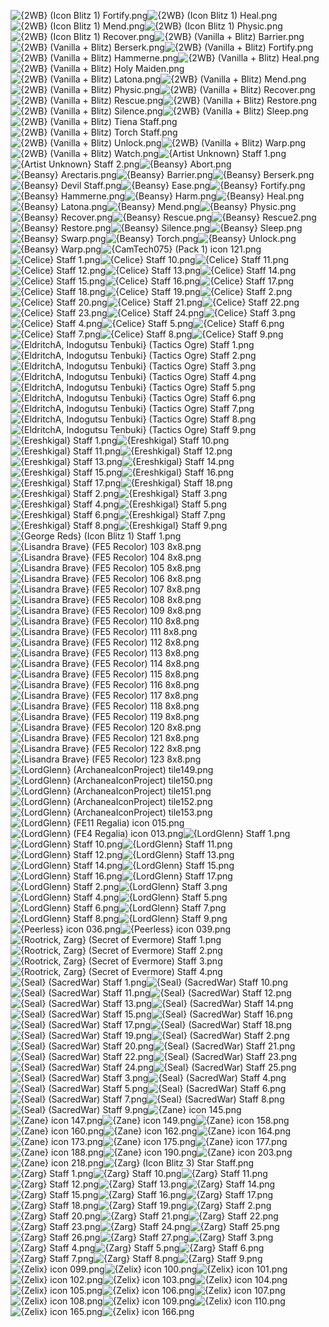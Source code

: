 ![{2WB} (Icon Blitz 1) Fortify.png](https://raw.githubusercontent.com/Klokinator/FE-Repo/main/Item%20Icons/Magic%20-%20Staves/%7B2WB%7D%20(Icon%20Blitz%201)%20Fortify.png "{2WB} (Icon Blitz 1) Fortify.png")![{2WB} (Icon Blitz 1) Heal.png](https://raw.githubusercontent.com/Klokinator/FE-Repo/main/Item%20Icons/Magic%20-%20Staves/%7B2WB%7D%20(Icon%20Blitz%201)%20Heal.png "{2WB} (Icon Blitz 1) Heal.png")![{2WB} (Icon Blitz 1) Mend.png](https://raw.githubusercontent.com/Klokinator/FE-Repo/main/Item%20Icons/Magic%20-%20Staves/%7B2WB%7D%20(Icon%20Blitz%201)%20Mend.png "{2WB} (Icon Blitz 1) Mend.png")![{2WB} (Icon Blitz 1) Physic.png](https://raw.githubusercontent.com/Klokinator/FE-Repo/main/Item%20Icons/Magic%20-%20Staves/%7B2WB%7D%20(Icon%20Blitz%201)%20Physic.png "{2WB} (Icon Blitz 1) Physic.png")![{2WB} (Icon Blitz 1) Recover.png](https://raw.githubusercontent.com/Klokinator/FE-Repo/main/Item%20Icons/Magic%20-%20Staves/%7B2WB%7D%20(Icon%20Blitz%201)%20Recover.png "{2WB} (Icon Blitz 1) Recover.png")![{2WB} (Vanilla + Blitz) Barrier.png](https://raw.githubusercontent.com/Klokinator/FE-Repo/main/Item%20Icons/Magic%20-%20Staves/%7B2WB%7D%20(Vanilla%20%2B%20Blitz)%20Barrier.png "{2WB} (Vanilla + Blitz) Barrier.png")![{2WB} (Vanilla + Blitz) Berserk.png](https://raw.githubusercontent.com/Klokinator/FE-Repo/main/Item%20Icons/Magic%20-%20Staves/%7B2WB%7D%20(Vanilla%20%2B%20Blitz)%20Berserk.png "{2WB} (Vanilla + Blitz) Berserk.png")![{2WB} (Vanilla + Blitz) Fortify.png](https://raw.githubusercontent.com/Klokinator/FE-Repo/main/Item%20Icons/Magic%20-%20Staves/%7B2WB%7D%20(Vanilla%20%2B%20Blitz)%20Fortify.png "{2WB} (Vanilla + Blitz) Fortify.png")![{2WB} (Vanilla + Blitz) Hammerne.png](https://raw.githubusercontent.com/Klokinator/FE-Repo/main/Item%20Icons/Magic%20-%20Staves/%7B2WB%7D%20(Vanilla%20%2B%20Blitz)%20Hammerne.png "{2WB} (Vanilla + Blitz) Hammerne.png")![{2WB} (Vanilla + Blitz) Heal.png](https://raw.githubusercontent.com/Klokinator/FE-Repo/main/Item%20Icons/Magic%20-%20Staves/%7B2WB%7D%20(Vanilla%20%2B%20Blitz)%20Heal.png "{2WB} (Vanilla + Blitz) Heal.png")![{2WB} (Vanilla + Blitz) Holy Maiden.png](https://raw.githubusercontent.com/Klokinator/FE-Repo/main/Item%20Icons/Magic%20-%20Staves/%7B2WB%7D%20(Vanilla%20%2B%20Blitz)%20Holy%20Maiden.png "{2WB} (Vanilla + Blitz) Holy Maiden.png")![{2WB} (Vanilla + Blitz) Latona.png](https://raw.githubusercontent.com/Klokinator/FE-Repo/main/Item%20Icons/Magic%20-%20Staves/%7B2WB%7D%20(Vanilla%20%2B%20Blitz)%20Latona.png "{2WB} (Vanilla + Blitz) Latona.png")![{2WB} (Vanilla + Blitz) Mend.png](https://raw.githubusercontent.com/Klokinator/FE-Repo/main/Item%20Icons/Magic%20-%20Staves/%7B2WB%7D%20(Vanilla%20%2B%20Blitz)%20Mend.png "{2WB} (Vanilla + Blitz) Mend.png")![{2WB} (Vanilla + Blitz) Physic.png](https://raw.githubusercontent.com/Klokinator/FE-Repo/main/Item%20Icons/Magic%20-%20Staves/%7B2WB%7D%20(Vanilla%20%2B%20Blitz)%20Physic.png "{2WB} (Vanilla + Blitz) Physic.png")![{2WB} (Vanilla + Blitz) Recover.png](https://raw.githubusercontent.com/Klokinator/FE-Repo/main/Item%20Icons/Magic%20-%20Staves/%7B2WB%7D%20(Vanilla%20%2B%20Blitz)%20Recover.png "{2WB} (Vanilla + Blitz) Recover.png")![{2WB} (Vanilla + Blitz) Rescue.png](https://raw.githubusercontent.com/Klokinator/FE-Repo/main/Item%20Icons/Magic%20-%20Staves/%7B2WB%7D%20(Vanilla%20%2B%20Blitz)%20Rescue.png "{2WB} (Vanilla + Blitz) Rescue.png")![{2WB} (Vanilla + Blitz) Restore.png](https://raw.githubusercontent.com/Klokinator/FE-Repo/main/Item%20Icons/Magic%20-%20Staves/%7B2WB%7D%20(Vanilla%20%2B%20Blitz)%20Restore.png "{2WB} (Vanilla + Blitz) Restore.png")![{2WB} (Vanilla + Blitz) Silence.png](https://raw.githubusercontent.com/Klokinator/FE-Repo/main/Item%20Icons/Magic%20-%20Staves/%7B2WB%7D%20(Vanilla%20%2B%20Blitz)%20Silence.png "{2WB} (Vanilla + Blitz) Silence.png")![{2WB} (Vanilla + Blitz) Sleep.png](https://raw.githubusercontent.com/Klokinator/FE-Repo/main/Item%20Icons/Magic%20-%20Staves/%7B2WB%7D%20(Vanilla%20%2B%20Blitz)%20Sleep.png "{2WB} (Vanilla + Blitz) Sleep.png")![{2WB} (Vanilla + Blitz) Tiena Staff.png](https://raw.githubusercontent.com/Klokinator/FE-Repo/main/Item%20Icons/Magic%20-%20Staves/%7B2WB%7D%20(Vanilla%20%2B%20Blitz)%20Tiena%20Staff.png "{2WB} (Vanilla + Blitz) Tiena Staff.png")![{2WB} (Vanilla + Blitz) Torch Staff.png](https://raw.githubusercontent.com/Klokinator/FE-Repo/main/Item%20Icons/Magic%20-%20Staves/%7B2WB%7D%20(Vanilla%20%2B%20Blitz)%20Torch%20Staff.png "{2WB} (Vanilla + Blitz) Torch Staff.png")![{2WB} (Vanilla + Blitz) Unlock.png](https://raw.githubusercontent.com/Klokinator/FE-Repo/main/Item%20Icons/Magic%20-%20Staves/%7B2WB%7D%20(Vanilla%20%2B%20Blitz)%20Unlock.png "{2WB} (Vanilla + Blitz) Unlock.png")![{2WB} (Vanilla + Blitz) Warp.png](https://raw.githubusercontent.com/Klokinator/FE-Repo/main/Item%20Icons/Magic%20-%20Staves/%7B2WB%7D%20(Vanilla%20%2B%20Blitz)%20Warp.png "{2WB} (Vanilla + Blitz) Warp.png")![{2WB} (Vanilla + Blitz) Watch.png](https://raw.githubusercontent.com/Klokinator/FE-Repo/main/Item%20Icons/Magic%20-%20Staves/%7B2WB%7D%20(Vanilla%20%2B%20Blitz)%20Watch.png "{2WB} (Vanilla + Blitz) Watch.png")![{Artist Unknown} Staff 1.png](https://raw.githubusercontent.com/Klokinator/FE-Repo/main/Item%20Icons/Magic%20-%20Staves/%7BArtist%20Unknown%7D%20Staff%201.png "{Artist Unknown} Staff 1.png")![{Artist Unknown} Staff 2.png](https://raw.githubusercontent.com/Klokinator/FE-Repo/main/Item%20Icons/Magic%20-%20Staves/%7BArtist%20Unknown%7D%20Staff%202.png "{Artist Unknown} Staff 2.png")![{Beansy} Abort.png](https://raw.githubusercontent.com/Klokinator/FE-Repo/main/Item%20Icons/Magic%20-%20Staves/%7BBeansy%7D%20Abort.png "{Beansy} Abort.png")![{Beansy} Arectaris.png](https://raw.githubusercontent.com/Klokinator/FE-Repo/main/Item%20Icons/Magic%20-%20Staves/%7BBeansy%7D%20Arectaris.png "{Beansy} Arectaris.png")![{Beansy} Barrier.png](https://raw.githubusercontent.com/Klokinator/FE-Repo/main/Item%20Icons/Magic%20-%20Staves/%7BBeansy%7D%20Barrier.png "{Beansy} Barrier.png")![{Beansy} Berserk.png](https://raw.githubusercontent.com/Klokinator/FE-Repo/main/Item%20Icons/Magic%20-%20Staves/%7BBeansy%7D%20Berserk.png "{Beansy} Berserk.png")![{Beansy} Devil Staff.png](https://raw.githubusercontent.com/Klokinator/FE-Repo/main/Item%20Icons/Magic%20-%20Staves/%7BBeansy%7D%20Devil%20Staff.png "{Beansy} Devil Staff.png")![{Beansy} Ease.png](https://raw.githubusercontent.com/Klokinator/FE-Repo/main/Item%20Icons/Magic%20-%20Staves/%7BBeansy%7D%20Ease.png "{Beansy} Ease.png")![{Beansy} Fortify.png](https://raw.githubusercontent.com/Klokinator/FE-Repo/main/Item%20Icons/Magic%20-%20Staves/%7BBeansy%7D%20Fortify.png "{Beansy} Fortify.png")![{Beansy} Hammerne.png](https://raw.githubusercontent.com/Klokinator/FE-Repo/main/Item%20Icons/Magic%20-%20Staves/%7BBeansy%7D%20Hammerne.png "{Beansy} Hammerne.png")![{Beansy} Harm.png](https://raw.githubusercontent.com/Klokinator/FE-Repo/main/Item%20Icons/Magic%20-%20Staves/%7BBeansy%7D%20Harm.png "{Beansy} Harm.png")![{Beansy} Heal.png](https://raw.githubusercontent.com/Klokinator/FE-Repo/main/Item%20Icons/Magic%20-%20Staves/%7BBeansy%7D%20Heal.png "{Beansy} Heal.png")![{Beansy} Latona.png](https://raw.githubusercontent.com/Klokinator/FE-Repo/main/Item%20Icons/Magic%20-%20Staves/%7BBeansy%7D%20Latona.png "{Beansy} Latona.png")![{Beansy} Mend.png](https://raw.githubusercontent.com/Klokinator/FE-Repo/main/Item%20Icons/Magic%20-%20Staves/%7BBeansy%7D%20Mend.png "{Beansy} Mend.png")![{Beansy} Physic.png](https://raw.githubusercontent.com/Klokinator/FE-Repo/main/Item%20Icons/Magic%20-%20Staves/%7BBeansy%7D%20Physic.png "{Beansy} Physic.png")![{Beansy} Recover.png](https://raw.githubusercontent.com/Klokinator/FE-Repo/main/Item%20Icons/Magic%20-%20Staves/%7BBeansy%7D%20Recover.png "{Beansy} Recover.png")![{Beansy} Rescue.png](https://raw.githubusercontent.com/Klokinator/FE-Repo/main/Item%20Icons/Magic%20-%20Staves/%7BBeansy%7D%20Rescue.png "{Beansy} Rescue.png")![{Beansy} Rescue2.png](https://raw.githubusercontent.com/Klokinator/FE-Repo/main/Item%20Icons/Magic%20-%20Staves/%7BBeansy%7D%20Rescue2.png "{Beansy} Rescue2.png")![{Beansy} Restore.png](https://raw.githubusercontent.com/Klokinator/FE-Repo/main/Item%20Icons/Magic%20-%20Staves/%7BBeansy%7D%20Restore.png "{Beansy} Restore.png")![{Beansy} Silence.png](https://raw.githubusercontent.com/Klokinator/FE-Repo/main/Item%20Icons/Magic%20-%20Staves/%7BBeansy%7D%20Silence.png "{Beansy} Silence.png")![{Beansy} Sleep.png](https://raw.githubusercontent.com/Klokinator/FE-Repo/main/Item%20Icons/Magic%20-%20Staves/%7BBeansy%7D%20Sleep.png "{Beansy} Sleep.png")![{Beansy} Swarp.png](https://raw.githubusercontent.com/Klokinator/FE-Repo/main/Item%20Icons/Magic%20-%20Staves/%7BBeansy%7D%20Swarp.png "{Beansy} Swarp.png")![{Beansy} Torch.png](https://raw.githubusercontent.com/Klokinator/FE-Repo/main/Item%20Icons/Magic%20-%20Staves/%7BBeansy%7D%20Torch.png "{Beansy} Torch.png")![{Beansy} Unlock.png](https://raw.githubusercontent.com/Klokinator/FE-Repo/main/Item%20Icons/Magic%20-%20Staves/%7BBeansy%7D%20Unlock.png "{Beansy} Unlock.png")![{Beansy} Warp.png](https://raw.githubusercontent.com/Klokinator/FE-Repo/main/Item%20Icons/Magic%20-%20Staves/%7BBeansy%7D%20Warp.png "{Beansy} Warp.png")![{CamTech075} (Pack 1) icon 121.png](https://raw.githubusercontent.com/Klokinator/FE-Repo/main/Item%20Icons/Magic%20-%20Staves/%7BCamTech075%7D%20(Pack%201)%20icon%20121.png "{CamTech075} (Pack 1) icon 121.png")![{Celice} Staff 1.png](https://raw.githubusercontent.com/Klokinator/FE-Repo/main/Item%20Icons/Magic%20-%20Staves/%7BCelice%7D%20Staff%201.png "{Celice} Staff 1.png")![{Celice} Staff 10.png](https://raw.githubusercontent.com/Klokinator/FE-Repo/main/Item%20Icons/Magic%20-%20Staves/%7BCelice%7D%20Staff%2010.png "{Celice} Staff 10.png")![{Celice} Staff 11.png](https://raw.githubusercontent.com/Klokinator/FE-Repo/main/Item%20Icons/Magic%20-%20Staves/%7BCelice%7D%20Staff%2011.png "{Celice} Staff 11.png")![{Celice} Staff 12.png](https://raw.githubusercontent.com/Klokinator/FE-Repo/main/Item%20Icons/Magic%20-%20Staves/%7BCelice%7D%20Staff%2012.png "{Celice} Staff 12.png")![{Celice} Staff 13.png](https://raw.githubusercontent.com/Klokinator/FE-Repo/main/Item%20Icons/Magic%20-%20Staves/%7BCelice%7D%20Staff%2013.png "{Celice} Staff 13.png")![{Celice} Staff 14.png](https://raw.githubusercontent.com/Klokinator/FE-Repo/main/Item%20Icons/Magic%20-%20Staves/%7BCelice%7D%20Staff%2014.png "{Celice} Staff 14.png")![{Celice} Staff 15.png](https://raw.githubusercontent.com/Klokinator/FE-Repo/main/Item%20Icons/Magic%20-%20Staves/%7BCelice%7D%20Staff%2015.png "{Celice} Staff 15.png")![{Celice} Staff 16.png](https://raw.githubusercontent.com/Klokinator/FE-Repo/main/Item%20Icons/Magic%20-%20Staves/%7BCelice%7D%20Staff%2016.png "{Celice} Staff 16.png")![{Celice} Staff 17.png](https://raw.githubusercontent.com/Klokinator/FE-Repo/main/Item%20Icons/Magic%20-%20Staves/%7BCelice%7D%20Staff%2017.png "{Celice} Staff 17.png")![{Celice} Staff 18.png](https://raw.githubusercontent.com/Klokinator/FE-Repo/main/Item%20Icons/Magic%20-%20Staves/%7BCelice%7D%20Staff%2018.png "{Celice} Staff 18.png")![{Celice} Staff 19.png](https://raw.githubusercontent.com/Klokinator/FE-Repo/main/Item%20Icons/Magic%20-%20Staves/%7BCelice%7D%20Staff%2019.png "{Celice} Staff 19.png")![{Celice} Staff 2.png](https://raw.githubusercontent.com/Klokinator/FE-Repo/main/Item%20Icons/Magic%20-%20Staves/%7BCelice%7D%20Staff%202.png "{Celice} Staff 2.png")![{Celice} Staff 20.png](https://raw.githubusercontent.com/Klokinator/FE-Repo/main/Item%20Icons/Magic%20-%20Staves/%7BCelice%7D%20Staff%2020.png "{Celice} Staff 20.png")![{Celice} Staff 21.png](https://raw.githubusercontent.com/Klokinator/FE-Repo/main/Item%20Icons/Magic%20-%20Staves/%7BCelice%7D%20Staff%2021.png "{Celice} Staff 21.png")![{Celice} Staff 22.png](https://raw.githubusercontent.com/Klokinator/FE-Repo/main/Item%20Icons/Magic%20-%20Staves/%7BCelice%7D%20Staff%2022.png "{Celice} Staff 22.png")![{Celice} Staff 23.png](https://raw.githubusercontent.com/Klokinator/FE-Repo/main/Item%20Icons/Magic%20-%20Staves/%7BCelice%7D%20Staff%2023.png "{Celice} Staff 23.png")![{Celice} Staff 24.png](https://raw.githubusercontent.com/Klokinator/FE-Repo/main/Item%20Icons/Magic%20-%20Staves/%7BCelice%7D%20Staff%2024.png "{Celice} Staff 24.png")![{Celice} Staff 3.png](https://raw.githubusercontent.com/Klokinator/FE-Repo/main/Item%20Icons/Magic%20-%20Staves/%7BCelice%7D%20Staff%203.png "{Celice} Staff 3.png")![{Celice} Staff 4.png](https://raw.githubusercontent.com/Klokinator/FE-Repo/main/Item%20Icons/Magic%20-%20Staves/%7BCelice%7D%20Staff%204.png "{Celice} Staff 4.png")![{Celice} Staff 5.png](https://raw.githubusercontent.com/Klokinator/FE-Repo/main/Item%20Icons/Magic%20-%20Staves/%7BCelice%7D%20Staff%205.png "{Celice} Staff 5.png")![{Celice} Staff 6.png](https://raw.githubusercontent.com/Klokinator/FE-Repo/main/Item%20Icons/Magic%20-%20Staves/%7BCelice%7D%20Staff%206.png "{Celice} Staff 6.png")![{Celice} Staff 7.png](https://raw.githubusercontent.com/Klokinator/FE-Repo/main/Item%20Icons/Magic%20-%20Staves/%7BCelice%7D%20Staff%207.png "{Celice} Staff 7.png")![{Celice} Staff 8.png](https://raw.githubusercontent.com/Klokinator/FE-Repo/main/Item%20Icons/Magic%20-%20Staves/%7BCelice%7D%20Staff%208.png "{Celice} Staff 8.png")![{Celice} Staff 9.png](https://raw.githubusercontent.com/Klokinator/FE-Repo/main/Item%20Icons/Magic%20-%20Staves/%7BCelice%7D%20Staff%209.png "{Celice} Staff 9.png")![{EldritchA, Indogutsu Tenbuki} (Tactics Ogre) Staff 1.png](https://raw.githubusercontent.com/Klokinator/FE-Repo/main/Item%20Icons/Magic%20-%20Staves/%7BEldritchA,%20Indogutsu%20Tenbuki%7D%20(Tactics%20Ogre)%20Staff%201.png "{EldritchA, Indogutsu Tenbuki} (Tactics Ogre) Staff 1.png")![{EldritchA, Indogutsu Tenbuki} (Tactics Ogre) Staff 2.png](https://raw.githubusercontent.com/Klokinator/FE-Repo/main/Item%20Icons/Magic%20-%20Staves/%7BEldritchA,%20Indogutsu%20Tenbuki%7D%20(Tactics%20Ogre)%20Staff%202.png "{EldritchA, Indogutsu Tenbuki} (Tactics Ogre) Staff 2.png")![{EldritchA, Indogutsu Tenbuki} (Tactics Ogre) Staff 3.png](https://raw.githubusercontent.com/Klokinator/FE-Repo/main/Item%20Icons/Magic%20-%20Staves/%7BEldritchA,%20Indogutsu%20Tenbuki%7D%20(Tactics%20Ogre)%20Staff%203.png "{EldritchA, Indogutsu Tenbuki} (Tactics Ogre) Staff 3.png")![{EldritchA, Indogutsu Tenbuki} (Tactics Ogre) Staff 4.png](https://raw.githubusercontent.com/Klokinator/FE-Repo/main/Item%20Icons/Magic%20-%20Staves/%7BEldritchA,%20Indogutsu%20Tenbuki%7D%20(Tactics%20Ogre)%20Staff%204.png "{EldritchA, Indogutsu Tenbuki} (Tactics Ogre) Staff 4.png")![{EldritchA, Indogutsu Tenbuki} (Tactics Ogre) Staff 5.png](https://raw.githubusercontent.com/Klokinator/FE-Repo/main/Item%20Icons/Magic%20-%20Staves/%7BEldritchA,%20Indogutsu%20Tenbuki%7D%20(Tactics%20Ogre)%20Staff%205.png "{EldritchA, Indogutsu Tenbuki} (Tactics Ogre) Staff 5.png")![{EldritchA, Indogutsu Tenbuki} (Tactics Ogre) Staff 6.png](https://raw.githubusercontent.com/Klokinator/FE-Repo/main/Item%20Icons/Magic%20-%20Staves/%7BEldritchA,%20Indogutsu%20Tenbuki%7D%20(Tactics%20Ogre)%20Staff%206.png "{EldritchA, Indogutsu Tenbuki} (Tactics Ogre) Staff 6.png")![{EldritchA, Indogutsu Tenbuki} (Tactics Ogre) Staff 7.png](https://raw.githubusercontent.com/Klokinator/FE-Repo/main/Item%20Icons/Magic%20-%20Staves/%7BEldritchA,%20Indogutsu%20Tenbuki%7D%20(Tactics%20Ogre)%20Staff%207.png "{EldritchA, Indogutsu Tenbuki} (Tactics Ogre) Staff 7.png")![{EldritchA, Indogutsu Tenbuki} (Tactics Ogre) Staff 8.png](https://raw.githubusercontent.com/Klokinator/FE-Repo/main/Item%20Icons/Magic%20-%20Staves/%7BEldritchA,%20Indogutsu%20Tenbuki%7D%20(Tactics%20Ogre)%20Staff%208.png "{EldritchA, Indogutsu Tenbuki} (Tactics Ogre) Staff 8.png")![{EldritchA, Indogutsu Tenbuki} (Tactics Ogre) Staff 9.png](https://raw.githubusercontent.com/Klokinator/FE-Repo/main/Item%20Icons/Magic%20-%20Staves/%7BEldritchA,%20Indogutsu%20Tenbuki%7D%20(Tactics%20Ogre)%20Staff%209.png "{EldritchA, Indogutsu Tenbuki} (Tactics Ogre) Staff 9.png")![{Ereshkigal} Staff 1.png](https://raw.githubusercontent.com/Klokinator/FE-Repo/main/Item%20Icons/Magic%20-%20Staves/%7BEreshkigal%7D%20Staff%201.png "{Ereshkigal} Staff 1.png")![{Ereshkigal} Staff 10.png](https://raw.githubusercontent.com/Klokinator/FE-Repo/main/Item%20Icons/Magic%20-%20Staves/%7BEreshkigal%7D%20Staff%2010.png "{Ereshkigal} Staff 10.png")![{Ereshkigal} Staff 11.png](https://raw.githubusercontent.com/Klokinator/FE-Repo/main/Item%20Icons/Magic%20-%20Staves/%7BEreshkigal%7D%20Staff%2011.png "{Ereshkigal} Staff 11.png")![{Ereshkigal} Staff 12.png](https://raw.githubusercontent.com/Klokinator/FE-Repo/main/Item%20Icons/Magic%20-%20Staves/%7BEreshkigal%7D%20Staff%2012.png "{Ereshkigal} Staff 12.png")![{Ereshkigal} Staff 13.png](https://raw.githubusercontent.com/Klokinator/FE-Repo/main/Item%20Icons/Magic%20-%20Staves/%7BEreshkigal%7D%20Staff%2013.png "{Ereshkigal} Staff 13.png")![{Ereshkigal} Staff 14.png](https://raw.githubusercontent.com/Klokinator/FE-Repo/main/Item%20Icons/Magic%20-%20Staves/%7BEreshkigal%7D%20Staff%2014.png "{Ereshkigal} Staff 14.png")![{Ereshkigal} Staff 15.png](https://raw.githubusercontent.com/Klokinator/FE-Repo/main/Item%20Icons/Magic%20-%20Staves/%7BEreshkigal%7D%20Staff%2015.png "{Ereshkigal} Staff 15.png")![{Ereshkigal} Staff 16.png](https://raw.githubusercontent.com/Klokinator/FE-Repo/main/Item%20Icons/Magic%20-%20Staves/%7BEreshkigal%7D%20Staff%2016.png "{Ereshkigal} Staff 16.png")![{Ereshkigal} Staff 17.png](https://raw.githubusercontent.com/Klokinator/FE-Repo/main/Item%20Icons/Magic%20-%20Staves/%7BEreshkigal%7D%20Staff%2017.png "{Ereshkigal} Staff 17.png")![{Ereshkigal} Staff 18.png](https://raw.githubusercontent.com/Klokinator/FE-Repo/main/Item%20Icons/Magic%20-%20Staves/%7BEreshkigal%7D%20Staff%2018.png "{Ereshkigal} Staff 18.png")![{Ereshkigal} Staff 2.png](https://raw.githubusercontent.com/Klokinator/FE-Repo/main/Item%20Icons/Magic%20-%20Staves/%7BEreshkigal%7D%20Staff%202.png "{Ereshkigal} Staff 2.png")![{Ereshkigal} Staff 3.png](https://raw.githubusercontent.com/Klokinator/FE-Repo/main/Item%20Icons/Magic%20-%20Staves/%7BEreshkigal%7D%20Staff%203.png "{Ereshkigal} Staff 3.png")![{Ereshkigal} Staff 4.png](https://raw.githubusercontent.com/Klokinator/FE-Repo/main/Item%20Icons/Magic%20-%20Staves/%7BEreshkigal%7D%20Staff%204.png "{Ereshkigal} Staff 4.png")![{Ereshkigal} Staff 5.png](https://raw.githubusercontent.com/Klokinator/FE-Repo/main/Item%20Icons/Magic%20-%20Staves/%7BEreshkigal%7D%20Staff%205.png "{Ereshkigal} Staff 5.png")![{Ereshkigal} Staff 6.png](https://raw.githubusercontent.com/Klokinator/FE-Repo/main/Item%20Icons/Magic%20-%20Staves/%7BEreshkigal%7D%20Staff%206.png "{Ereshkigal} Staff 6.png")![{Ereshkigal} Staff 7.png](https://raw.githubusercontent.com/Klokinator/FE-Repo/main/Item%20Icons/Magic%20-%20Staves/%7BEreshkigal%7D%20Staff%207.png "{Ereshkigal} Staff 7.png")![{Ereshkigal} Staff 8.png](https://raw.githubusercontent.com/Klokinator/FE-Repo/main/Item%20Icons/Magic%20-%20Staves/%7BEreshkigal%7D%20Staff%208.png "{Ereshkigal} Staff 8.png")![{Ereshkigal} Staff 9.png](https://raw.githubusercontent.com/Klokinator/FE-Repo/main/Item%20Icons/Magic%20-%20Staves/%7BEreshkigal%7D%20Staff%209.png "{Ereshkigal} Staff 9.png")![{George Reds} (Icon Blitz 1) Staff 1.png](https://raw.githubusercontent.com/Klokinator/FE-Repo/main/Item%20Icons/Magic%20-%20Staves/%7BGeorge%20Reds%7D%20(Icon%20Blitz%201)%20Staff%201.png "{George Reds} (Icon Blitz 1) Staff 1.png")![{Lisandra Brave} (FE5 Recolor) 103 8x8.png](https://raw.githubusercontent.com/Klokinator/FE-Repo/main/Item%20Icons/Magic%20-%20Staves/%7BLisandra%20Brave%7D%20(FE5%20Recolor)%20103%208x8.png "{Lisandra Brave} (FE5 Recolor) 103 8x8.png")![{Lisandra Brave} (FE5 Recolor) 104 8x8.png](https://raw.githubusercontent.com/Klokinator/FE-Repo/main/Item%20Icons/Magic%20-%20Staves/%7BLisandra%20Brave%7D%20(FE5%20Recolor)%20104%208x8.png "{Lisandra Brave} (FE5 Recolor) 104 8x8.png")![{Lisandra Brave} (FE5 Recolor) 105 8x8.png](https://raw.githubusercontent.com/Klokinator/FE-Repo/main/Item%20Icons/Magic%20-%20Staves/%7BLisandra%20Brave%7D%20(FE5%20Recolor)%20105%208x8.png "{Lisandra Brave} (FE5 Recolor) 105 8x8.png")![{Lisandra Brave} (FE5 Recolor) 106 8x8.png](https://raw.githubusercontent.com/Klokinator/FE-Repo/main/Item%20Icons/Magic%20-%20Staves/%7BLisandra%20Brave%7D%20(FE5%20Recolor)%20106%208x8.png "{Lisandra Brave} (FE5 Recolor) 106 8x8.png")![{Lisandra Brave} (FE5 Recolor) 107 8x8.png](https://raw.githubusercontent.com/Klokinator/FE-Repo/main/Item%20Icons/Magic%20-%20Staves/%7BLisandra%20Brave%7D%20(FE5%20Recolor)%20107%208x8.png "{Lisandra Brave} (FE5 Recolor) 107 8x8.png")![{Lisandra Brave} (FE5 Recolor) 108 8x8.png](https://raw.githubusercontent.com/Klokinator/FE-Repo/main/Item%20Icons/Magic%20-%20Staves/%7BLisandra%20Brave%7D%20(FE5%20Recolor)%20108%208x8.png "{Lisandra Brave} (FE5 Recolor) 108 8x8.png")![{Lisandra Brave} (FE5 Recolor) 109 8x8.png](https://raw.githubusercontent.com/Klokinator/FE-Repo/main/Item%20Icons/Magic%20-%20Staves/%7BLisandra%20Brave%7D%20(FE5%20Recolor)%20109%208x8.png "{Lisandra Brave} (FE5 Recolor) 109 8x8.png")![{Lisandra Brave} (FE5 Recolor) 110 8x8.png](https://raw.githubusercontent.com/Klokinator/FE-Repo/main/Item%20Icons/Magic%20-%20Staves/%7BLisandra%20Brave%7D%20(FE5%20Recolor)%20110%208x8.png "{Lisandra Brave} (FE5 Recolor) 110 8x8.png")![{Lisandra Brave} (FE5 Recolor) 111 8x8.png](https://raw.githubusercontent.com/Klokinator/FE-Repo/main/Item%20Icons/Magic%20-%20Staves/%7BLisandra%20Brave%7D%20(FE5%20Recolor)%20111%208x8.png "{Lisandra Brave} (FE5 Recolor) 111 8x8.png")![{Lisandra Brave} (FE5 Recolor) 112 8x8.png](https://raw.githubusercontent.com/Klokinator/FE-Repo/main/Item%20Icons/Magic%20-%20Staves/%7BLisandra%20Brave%7D%20(FE5%20Recolor)%20112%208x8.png "{Lisandra Brave} (FE5 Recolor) 112 8x8.png")![{Lisandra Brave} (FE5 Recolor) 113 8x8.png](https://raw.githubusercontent.com/Klokinator/FE-Repo/main/Item%20Icons/Magic%20-%20Staves/%7BLisandra%20Brave%7D%20(FE5%20Recolor)%20113%208x8.png "{Lisandra Brave} (FE5 Recolor) 113 8x8.png")![{Lisandra Brave} (FE5 Recolor) 114 8x8.png](https://raw.githubusercontent.com/Klokinator/FE-Repo/main/Item%20Icons/Magic%20-%20Staves/%7BLisandra%20Brave%7D%20(FE5%20Recolor)%20114%208x8.png "{Lisandra Brave} (FE5 Recolor) 114 8x8.png")![{Lisandra Brave} (FE5 Recolor) 115 8x8.png](https://raw.githubusercontent.com/Klokinator/FE-Repo/main/Item%20Icons/Magic%20-%20Staves/%7BLisandra%20Brave%7D%20(FE5%20Recolor)%20115%208x8.png "{Lisandra Brave} (FE5 Recolor) 115 8x8.png")![{Lisandra Brave} (FE5 Recolor) 116 8x8.png](https://raw.githubusercontent.com/Klokinator/FE-Repo/main/Item%20Icons/Magic%20-%20Staves/%7BLisandra%20Brave%7D%20(FE5%20Recolor)%20116%208x8.png "{Lisandra Brave} (FE5 Recolor) 116 8x8.png")![{Lisandra Brave} (FE5 Recolor) 117 8x8.png](https://raw.githubusercontent.com/Klokinator/FE-Repo/main/Item%20Icons/Magic%20-%20Staves/%7BLisandra%20Brave%7D%20(FE5%20Recolor)%20117%208x8.png "{Lisandra Brave} (FE5 Recolor) 117 8x8.png")![{Lisandra Brave} (FE5 Recolor) 118 8x8.png](https://raw.githubusercontent.com/Klokinator/FE-Repo/main/Item%20Icons/Magic%20-%20Staves/%7BLisandra%20Brave%7D%20(FE5%20Recolor)%20118%208x8.png "{Lisandra Brave} (FE5 Recolor) 118 8x8.png")![{Lisandra Brave} (FE5 Recolor) 119 8x8.png](https://raw.githubusercontent.com/Klokinator/FE-Repo/main/Item%20Icons/Magic%20-%20Staves/%7BLisandra%20Brave%7D%20(FE5%20Recolor)%20119%208x8.png "{Lisandra Brave} (FE5 Recolor) 119 8x8.png")![{Lisandra Brave} (FE5 Recolor) 120 8x8.png](https://raw.githubusercontent.com/Klokinator/FE-Repo/main/Item%20Icons/Magic%20-%20Staves/%7BLisandra%20Brave%7D%20(FE5%20Recolor)%20120%208x8.png "{Lisandra Brave} (FE5 Recolor) 120 8x8.png")![{Lisandra Brave} (FE5 Recolor) 121 8x8.png](https://raw.githubusercontent.com/Klokinator/FE-Repo/main/Item%20Icons/Magic%20-%20Staves/%7BLisandra%20Brave%7D%20(FE5%20Recolor)%20121%208x8.png "{Lisandra Brave} (FE5 Recolor) 121 8x8.png")![{Lisandra Brave} (FE5 Recolor) 122 8x8.png](https://raw.githubusercontent.com/Klokinator/FE-Repo/main/Item%20Icons/Magic%20-%20Staves/%7BLisandra%20Brave%7D%20(FE5%20Recolor)%20122%208x8.png "{Lisandra Brave} (FE5 Recolor) 122 8x8.png")![{Lisandra Brave} (FE5 Recolor) 123 8x8.png](https://raw.githubusercontent.com/Klokinator/FE-Repo/main/Item%20Icons/Magic%20-%20Staves/%7BLisandra%20Brave%7D%20(FE5%20Recolor)%20123%208x8.png "{Lisandra Brave} (FE5 Recolor) 123 8x8.png")![{LordGlenn} (ArchaneaIconProject) tile149.png](https://raw.githubusercontent.com/Klokinator/FE-Repo/main/Item%20Icons/Magic%20-%20Staves/%7BLordGlenn%7D%20(ArchaneaIconProject)%20tile149.png "{LordGlenn} (ArchaneaIconProject) tile149.png")![{LordGlenn} (ArchaneaIconProject) tile150.png](https://raw.githubusercontent.com/Klokinator/FE-Repo/main/Item%20Icons/Magic%20-%20Staves/%7BLordGlenn%7D%20(ArchaneaIconProject)%20tile150.png "{LordGlenn} (ArchaneaIconProject) tile150.png")![{LordGlenn} (ArchaneaIconProject) tile151.png](https://raw.githubusercontent.com/Klokinator/FE-Repo/main/Item%20Icons/Magic%20-%20Staves/%7BLordGlenn%7D%20(ArchaneaIconProject)%20tile151.png "{LordGlenn} (ArchaneaIconProject) tile151.png")![{LordGlenn} (ArchaneaIconProject) tile152.png](https://raw.githubusercontent.com/Klokinator/FE-Repo/main/Item%20Icons/Magic%20-%20Staves/%7BLordGlenn%7D%20(ArchaneaIconProject)%20tile152.png "{LordGlenn} (ArchaneaIconProject) tile152.png")![{LordGlenn} (ArchaneaIconProject) tile153.png](https://raw.githubusercontent.com/Klokinator/FE-Repo/main/Item%20Icons/Magic%20-%20Staves/%7BLordGlenn%7D%20(ArchaneaIconProject)%20tile153.png "{LordGlenn} (ArchaneaIconProject) tile153.png")![{LordGlenn} (FE11 Regalia) icon 015.png](https://raw.githubusercontent.com/Klokinator/FE-Repo/main/Item%20Icons/Magic%20-%20Staves/%7BLordGlenn%7D%20(FE11%20Regalia)%20icon%20015.png "{LordGlenn} (FE11 Regalia) icon 015.png")![{LordGlenn} (FE4 Regalia) icon 013.png](https://raw.githubusercontent.com/Klokinator/FE-Repo/main/Item%20Icons/Magic%20-%20Staves/%7BLordGlenn%7D%20(FE4%20Regalia)%20icon%20013.png "{LordGlenn} (FE4 Regalia) icon 013.png")![{LordGlenn} Staff 1.png](https://raw.githubusercontent.com/Klokinator/FE-Repo/main/Item%20Icons/Magic%20-%20Staves/%7BLordGlenn%7D%20Staff%201.png "{LordGlenn} Staff 1.png")![{LordGlenn} Staff 10.png](https://raw.githubusercontent.com/Klokinator/FE-Repo/main/Item%20Icons/Magic%20-%20Staves/%7BLordGlenn%7D%20Staff%2010.png "{LordGlenn} Staff 10.png")![{LordGlenn} Staff 11.png](https://raw.githubusercontent.com/Klokinator/FE-Repo/main/Item%20Icons/Magic%20-%20Staves/%7BLordGlenn%7D%20Staff%2011.png "{LordGlenn} Staff 11.png")![{LordGlenn} Staff 12.png](https://raw.githubusercontent.com/Klokinator/FE-Repo/main/Item%20Icons/Magic%20-%20Staves/%7BLordGlenn%7D%20Staff%2012.png "{LordGlenn} Staff 12.png")![{LordGlenn} Staff 13.png](https://raw.githubusercontent.com/Klokinator/FE-Repo/main/Item%20Icons/Magic%20-%20Staves/%7BLordGlenn%7D%20Staff%2013.png "{LordGlenn} Staff 13.png")![{LordGlenn} Staff 14.png](https://raw.githubusercontent.com/Klokinator/FE-Repo/main/Item%20Icons/Magic%20-%20Staves/%7BLordGlenn%7D%20Staff%2014.png "{LordGlenn} Staff 14.png")![{LordGlenn} Staff 15.png](https://raw.githubusercontent.com/Klokinator/FE-Repo/main/Item%20Icons/Magic%20-%20Staves/%7BLordGlenn%7D%20Staff%2015.png "{LordGlenn} Staff 15.png")![{LordGlenn} Staff 16.png](https://raw.githubusercontent.com/Klokinator/FE-Repo/main/Item%20Icons/Magic%20-%20Staves/%7BLordGlenn%7D%20Staff%2016.png "{LordGlenn} Staff 16.png")![{LordGlenn} Staff 17.png](https://raw.githubusercontent.com/Klokinator/FE-Repo/main/Item%20Icons/Magic%20-%20Staves/%7BLordGlenn%7D%20Staff%2017.png "{LordGlenn} Staff 17.png")![{LordGlenn} Staff 2.png](https://raw.githubusercontent.com/Klokinator/FE-Repo/main/Item%20Icons/Magic%20-%20Staves/%7BLordGlenn%7D%20Staff%202.png "{LordGlenn} Staff 2.png")![{LordGlenn} Staff 3.png](https://raw.githubusercontent.com/Klokinator/FE-Repo/main/Item%20Icons/Magic%20-%20Staves/%7BLordGlenn%7D%20Staff%203.png "{LordGlenn} Staff 3.png")![{LordGlenn} Staff 4.png](https://raw.githubusercontent.com/Klokinator/FE-Repo/main/Item%20Icons/Magic%20-%20Staves/%7BLordGlenn%7D%20Staff%204.png "{LordGlenn} Staff 4.png")![{LordGlenn} Staff 5.png](https://raw.githubusercontent.com/Klokinator/FE-Repo/main/Item%20Icons/Magic%20-%20Staves/%7BLordGlenn%7D%20Staff%205.png "{LordGlenn} Staff 5.png")![{LordGlenn} Staff 6.png](https://raw.githubusercontent.com/Klokinator/FE-Repo/main/Item%20Icons/Magic%20-%20Staves/%7BLordGlenn%7D%20Staff%206.png "{LordGlenn} Staff 6.png")![{LordGlenn} Staff 7.png](https://raw.githubusercontent.com/Klokinator/FE-Repo/main/Item%20Icons/Magic%20-%20Staves/%7BLordGlenn%7D%20Staff%207.png "{LordGlenn} Staff 7.png")![{LordGlenn} Staff 8.png](https://raw.githubusercontent.com/Klokinator/FE-Repo/main/Item%20Icons/Magic%20-%20Staves/%7BLordGlenn%7D%20Staff%208.png "{LordGlenn} Staff 8.png")![{LordGlenn} Staff 9.png](https://raw.githubusercontent.com/Klokinator/FE-Repo/main/Item%20Icons/Magic%20-%20Staves/%7BLordGlenn%7D%20Staff%209.png "{LordGlenn} Staff 9.png")![{Peerless} icon 036.png](https://raw.githubusercontent.com/Klokinator/FE-Repo/main/Item%20Icons/Magic%20-%20Staves/%7BPeerless%7D%20icon%20036.png "{Peerless} icon 036.png")![{Peerless} icon 039.png](https://raw.githubusercontent.com/Klokinator/FE-Repo/main/Item%20Icons/Magic%20-%20Staves/%7BPeerless%7D%20icon%20039.png "{Peerless} icon 039.png")![{Rootrick, Zarg} (Secret of Evermore) Staff 1.png](https://raw.githubusercontent.com/Klokinator/FE-Repo/main/Item%20Icons/Magic%20-%20Staves/%7BRootrick,%20Zarg%7D%20(Secret%20of%20Evermore)%20Staff%201.png "{Rootrick, Zarg} (Secret of Evermore) Staff 1.png")![{Rootrick, Zarg} (Secret of Evermore) Staff 2.png](https://raw.githubusercontent.com/Klokinator/FE-Repo/main/Item%20Icons/Magic%20-%20Staves/%7BRootrick,%20Zarg%7D%20(Secret%20of%20Evermore)%20Staff%202.png "{Rootrick, Zarg} (Secret of Evermore) Staff 2.png")![{Rootrick, Zarg} (Secret of Evermore) Staff 3.png](https://raw.githubusercontent.com/Klokinator/FE-Repo/main/Item%20Icons/Magic%20-%20Staves/%7BRootrick,%20Zarg%7D%20(Secret%20of%20Evermore)%20Staff%203.png "{Rootrick, Zarg} (Secret of Evermore) Staff 3.png")![{Rootrick, Zarg} (Secret of Evermore) Staff 4.png](https://raw.githubusercontent.com/Klokinator/FE-Repo/main/Item%20Icons/Magic%20-%20Staves/%7BRootrick,%20Zarg%7D%20(Secret%20of%20Evermore)%20Staff%204.png "{Rootrick, Zarg} (Secret of Evermore) Staff 4.png")![{Seal} (SacredWar) Staff 1.png](https://raw.githubusercontent.com/Klokinator/FE-Repo/main/Item%20Icons/Magic%20-%20Staves/%7BSeal%7D%20(SacredWar)%20Staff%201.png "{Seal} (SacredWar) Staff 1.png")![{Seal} (SacredWar) Staff 10.png](https://raw.githubusercontent.com/Klokinator/FE-Repo/main/Item%20Icons/Magic%20-%20Staves/%7BSeal%7D%20(SacredWar)%20Staff%2010.png "{Seal} (SacredWar) Staff 10.png")![{Seal} (SacredWar) Staff 11.png](https://raw.githubusercontent.com/Klokinator/FE-Repo/main/Item%20Icons/Magic%20-%20Staves/%7BSeal%7D%20(SacredWar)%20Staff%2011.png "{Seal} (SacredWar) Staff 11.png")![{Seal} (SacredWar) Staff 12.png](https://raw.githubusercontent.com/Klokinator/FE-Repo/main/Item%20Icons/Magic%20-%20Staves/%7BSeal%7D%20(SacredWar)%20Staff%2012.png "{Seal} (SacredWar) Staff 12.png")![{Seal} (SacredWar) Staff 13.png](https://raw.githubusercontent.com/Klokinator/FE-Repo/main/Item%20Icons/Magic%20-%20Staves/%7BSeal%7D%20(SacredWar)%20Staff%2013.png "{Seal} (SacredWar) Staff 13.png")![{Seal} (SacredWar) Staff 14.png](https://raw.githubusercontent.com/Klokinator/FE-Repo/main/Item%20Icons/Magic%20-%20Staves/%7BSeal%7D%20(SacredWar)%20Staff%2014.png "{Seal} (SacredWar) Staff 14.png")![{Seal} (SacredWar) Staff 15.png](https://raw.githubusercontent.com/Klokinator/FE-Repo/main/Item%20Icons/Magic%20-%20Staves/%7BSeal%7D%20(SacredWar)%20Staff%2015.png "{Seal} (SacredWar) Staff 15.png")![{Seal} (SacredWar) Staff 16.png](https://raw.githubusercontent.com/Klokinator/FE-Repo/main/Item%20Icons/Magic%20-%20Staves/%7BSeal%7D%20(SacredWar)%20Staff%2016.png "{Seal} (SacredWar) Staff 16.png")![{Seal} (SacredWar) Staff 17.png](https://raw.githubusercontent.com/Klokinator/FE-Repo/main/Item%20Icons/Magic%20-%20Staves/%7BSeal%7D%20(SacredWar)%20Staff%2017.png "{Seal} (SacredWar) Staff 17.png")![{Seal} (SacredWar) Staff 18.png](https://raw.githubusercontent.com/Klokinator/FE-Repo/main/Item%20Icons/Magic%20-%20Staves/%7BSeal%7D%20(SacredWar)%20Staff%2018.png "{Seal} (SacredWar) Staff 18.png")![{Seal} (SacredWar) Staff 19.png](https://raw.githubusercontent.com/Klokinator/FE-Repo/main/Item%20Icons/Magic%20-%20Staves/%7BSeal%7D%20(SacredWar)%20Staff%2019.png "{Seal} (SacredWar) Staff 19.png")![{Seal} (SacredWar) Staff 2.png](https://raw.githubusercontent.com/Klokinator/FE-Repo/main/Item%20Icons/Magic%20-%20Staves/%7BSeal%7D%20(SacredWar)%20Staff%202.png "{Seal} (SacredWar) Staff 2.png")![{Seal} (SacredWar) Staff 20.png](https://raw.githubusercontent.com/Klokinator/FE-Repo/main/Item%20Icons/Magic%20-%20Staves/%7BSeal%7D%20(SacredWar)%20Staff%2020.png "{Seal} (SacredWar) Staff 20.png")![{Seal} (SacredWar) Staff 21.png](https://raw.githubusercontent.com/Klokinator/FE-Repo/main/Item%20Icons/Magic%20-%20Staves/%7BSeal%7D%20(SacredWar)%20Staff%2021.png "{Seal} (SacredWar) Staff 21.png")![{Seal} (SacredWar) Staff 22.png](https://raw.githubusercontent.com/Klokinator/FE-Repo/main/Item%20Icons/Magic%20-%20Staves/%7BSeal%7D%20(SacredWar)%20Staff%2022.png "{Seal} (SacredWar) Staff 22.png")![{Seal} (SacredWar) Staff 23.png](https://raw.githubusercontent.com/Klokinator/FE-Repo/main/Item%20Icons/Magic%20-%20Staves/%7BSeal%7D%20(SacredWar)%20Staff%2023.png "{Seal} (SacredWar) Staff 23.png")![{Seal} (SacredWar) Staff 24.png](https://raw.githubusercontent.com/Klokinator/FE-Repo/main/Item%20Icons/Magic%20-%20Staves/%7BSeal%7D%20(SacredWar)%20Staff%2024.png "{Seal} (SacredWar) Staff 24.png")![{Seal} (SacredWar) Staff 25.png](https://raw.githubusercontent.com/Klokinator/FE-Repo/main/Item%20Icons/Magic%20-%20Staves/%7BSeal%7D%20(SacredWar)%20Staff%2025.png "{Seal} (SacredWar) Staff 25.png")![{Seal} (SacredWar) Staff 3.png](https://raw.githubusercontent.com/Klokinator/FE-Repo/main/Item%20Icons/Magic%20-%20Staves/%7BSeal%7D%20(SacredWar)%20Staff%203.png "{Seal} (SacredWar) Staff 3.png")![{Seal} (SacredWar) Staff 4.png](https://raw.githubusercontent.com/Klokinator/FE-Repo/main/Item%20Icons/Magic%20-%20Staves/%7BSeal%7D%20(SacredWar)%20Staff%204.png "{Seal} (SacredWar) Staff 4.png")![{Seal} (SacredWar) Staff 5.png](https://raw.githubusercontent.com/Klokinator/FE-Repo/main/Item%20Icons/Magic%20-%20Staves/%7BSeal%7D%20(SacredWar)%20Staff%205.png "{Seal} (SacredWar) Staff 5.png")![{Seal} (SacredWar) Staff 6.png](https://raw.githubusercontent.com/Klokinator/FE-Repo/main/Item%20Icons/Magic%20-%20Staves/%7BSeal%7D%20(SacredWar)%20Staff%206.png "{Seal} (SacredWar) Staff 6.png")![{Seal} (SacredWar) Staff 7.png](https://raw.githubusercontent.com/Klokinator/FE-Repo/main/Item%20Icons/Magic%20-%20Staves/%7BSeal%7D%20(SacredWar)%20Staff%207.png "{Seal} (SacredWar) Staff 7.png")![{Seal} (SacredWar) Staff 8.png](https://raw.githubusercontent.com/Klokinator/FE-Repo/main/Item%20Icons/Magic%20-%20Staves/%7BSeal%7D%20(SacredWar)%20Staff%208.png "{Seal} (SacredWar) Staff 8.png")![{Seal} (SacredWar) Staff 9.png](https://raw.githubusercontent.com/Klokinator/FE-Repo/main/Item%20Icons/Magic%20-%20Staves/%7BSeal%7D%20(SacredWar)%20Staff%209.png "{Seal} (SacredWar) Staff 9.png")![{Zane} icon 145.png](https://raw.githubusercontent.com/Klokinator/FE-Repo/main/Item%20Icons/Magic%20-%20Staves/%7BZane%7D%20icon%20145.png "{Zane} icon 145.png")![{Zane} icon 147.png](https://raw.githubusercontent.com/Klokinator/FE-Repo/main/Item%20Icons/Magic%20-%20Staves/%7BZane%7D%20icon%20147.png "{Zane} icon 147.png")![{Zane} icon 149.png](https://raw.githubusercontent.com/Klokinator/FE-Repo/main/Item%20Icons/Magic%20-%20Staves/%7BZane%7D%20icon%20149.png "{Zane} icon 149.png")![{Zane} icon 158.png](https://raw.githubusercontent.com/Klokinator/FE-Repo/main/Item%20Icons/Magic%20-%20Staves/%7BZane%7D%20icon%20158.png "{Zane} icon 158.png")![{Zane} icon 160.png](https://raw.githubusercontent.com/Klokinator/FE-Repo/main/Item%20Icons/Magic%20-%20Staves/%7BZane%7D%20icon%20160.png "{Zane} icon 160.png")![{Zane} icon 162.png](https://raw.githubusercontent.com/Klokinator/FE-Repo/main/Item%20Icons/Magic%20-%20Staves/%7BZane%7D%20icon%20162.png "{Zane} icon 162.png")![{Zane} icon 164.png](https://raw.githubusercontent.com/Klokinator/FE-Repo/main/Item%20Icons/Magic%20-%20Staves/%7BZane%7D%20icon%20164.png "{Zane} icon 164.png")![{Zane} icon 173.png](https://raw.githubusercontent.com/Klokinator/FE-Repo/main/Item%20Icons/Magic%20-%20Staves/%7BZane%7D%20icon%20173.png "{Zane} icon 173.png")![{Zane} icon 175.png](https://raw.githubusercontent.com/Klokinator/FE-Repo/main/Item%20Icons/Magic%20-%20Staves/%7BZane%7D%20icon%20175.png "{Zane} icon 175.png")![{Zane} icon 177.png](https://raw.githubusercontent.com/Klokinator/FE-Repo/main/Item%20Icons/Magic%20-%20Staves/%7BZane%7D%20icon%20177.png "{Zane} icon 177.png")![{Zane} icon 188.png](https://raw.githubusercontent.com/Klokinator/FE-Repo/main/Item%20Icons/Magic%20-%20Staves/%7BZane%7D%20icon%20188.png "{Zane} icon 188.png")![{Zane} icon 190.png](https://raw.githubusercontent.com/Klokinator/FE-Repo/main/Item%20Icons/Magic%20-%20Staves/%7BZane%7D%20icon%20190.png "{Zane} icon 190.png")![{Zane} icon 203.png](https://raw.githubusercontent.com/Klokinator/FE-Repo/main/Item%20Icons/Magic%20-%20Staves/%7BZane%7D%20icon%20203.png "{Zane} icon 203.png")![{Zane} icon 218.png](https://raw.githubusercontent.com/Klokinator/FE-Repo/main/Item%20Icons/Magic%20-%20Staves/%7BZane%7D%20icon%20218.png "{Zane} icon 218.png")![{Zarg} (Icon Blitz 3) Star Staff.png](https://raw.githubusercontent.com/Klokinator/FE-Repo/main/Item%20Icons/Magic%20-%20Staves/%7BZarg%7D%20(Icon%20Blitz%203)%20Star%20Staff.png "{Zarg} (Icon Blitz 3) Star Staff.png")![{Zarg} Staff 1.png](https://raw.githubusercontent.com/Klokinator/FE-Repo/main/Item%20Icons/Magic%20-%20Staves/%7BZarg%7D%20Staff%201.png "{Zarg} Staff 1.png")![{Zarg} Staff 10.png](https://raw.githubusercontent.com/Klokinator/FE-Repo/main/Item%20Icons/Magic%20-%20Staves/%7BZarg%7D%20Staff%2010.png "{Zarg} Staff 10.png")![{Zarg} Staff 11.png](https://raw.githubusercontent.com/Klokinator/FE-Repo/main/Item%20Icons/Magic%20-%20Staves/%7BZarg%7D%20Staff%2011.png "{Zarg} Staff 11.png")![{Zarg} Staff 12.png](https://raw.githubusercontent.com/Klokinator/FE-Repo/main/Item%20Icons/Magic%20-%20Staves/%7BZarg%7D%20Staff%2012.png "{Zarg} Staff 12.png")![{Zarg} Staff 13.png](https://raw.githubusercontent.com/Klokinator/FE-Repo/main/Item%20Icons/Magic%20-%20Staves/%7BZarg%7D%20Staff%2013.png "{Zarg} Staff 13.png")![{Zarg} Staff 14.png](https://raw.githubusercontent.com/Klokinator/FE-Repo/main/Item%20Icons/Magic%20-%20Staves/%7BZarg%7D%20Staff%2014.png "{Zarg} Staff 14.png")![{Zarg} Staff 15.png](https://raw.githubusercontent.com/Klokinator/FE-Repo/main/Item%20Icons/Magic%20-%20Staves/%7BZarg%7D%20Staff%2015.png "{Zarg} Staff 15.png")![{Zarg} Staff 16.png](https://raw.githubusercontent.com/Klokinator/FE-Repo/main/Item%20Icons/Magic%20-%20Staves/%7BZarg%7D%20Staff%2016.png "{Zarg} Staff 16.png")![{Zarg} Staff 17.png](https://raw.githubusercontent.com/Klokinator/FE-Repo/main/Item%20Icons/Magic%20-%20Staves/%7BZarg%7D%20Staff%2017.png "{Zarg} Staff 17.png")![{Zarg} Staff 18.png](https://raw.githubusercontent.com/Klokinator/FE-Repo/main/Item%20Icons/Magic%20-%20Staves/%7BZarg%7D%20Staff%2018.png "{Zarg} Staff 18.png")![{Zarg} Staff 19.png](https://raw.githubusercontent.com/Klokinator/FE-Repo/main/Item%20Icons/Magic%20-%20Staves/%7BZarg%7D%20Staff%2019.png "{Zarg} Staff 19.png")![{Zarg} Staff 2.png](https://raw.githubusercontent.com/Klokinator/FE-Repo/main/Item%20Icons/Magic%20-%20Staves/%7BZarg%7D%20Staff%202.png "{Zarg} Staff 2.png")![{Zarg} Staff 20.png](https://raw.githubusercontent.com/Klokinator/FE-Repo/main/Item%20Icons/Magic%20-%20Staves/%7BZarg%7D%20Staff%2020.png "{Zarg} Staff 20.png")![{Zarg} Staff 21.png](https://raw.githubusercontent.com/Klokinator/FE-Repo/main/Item%20Icons/Magic%20-%20Staves/%7BZarg%7D%20Staff%2021.png "{Zarg} Staff 21.png")![{Zarg} Staff 22.png](https://raw.githubusercontent.com/Klokinator/FE-Repo/main/Item%20Icons/Magic%20-%20Staves/%7BZarg%7D%20Staff%2022.png "{Zarg} Staff 22.png")![{Zarg} Staff 23.png](https://raw.githubusercontent.com/Klokinator/FE-Repo/main/Item%20Icons/Magic%20-%20Staves/%7BZarg%7D%20Staff%2023.png "{Zarg} Staff 23.png")![{Zarg} Staff 24.png](https://raw.githubusercontent.com/Klokinator/FE-Repo/main/Item%20Icons/Magic%20-%20Staves/%7BZarg%7D%20Staff%2024.png "{Zarg} Staff 24.png")![{Zarg} Staff 25.png](https://raw.githubusercontent.com/Klokinator/FE-Repo/main/Item%20Icons/Magic%20-%20Staves/%7BZarg%7D%20Staff%2025.png "{Zarg} Staff 25.png")![{Zarg} Staff 26.png](https://raw.githubusercontent.com/Klokinator/FE-Repo/main/Item%20Icons/Magic%20-%20Staves/%7BZarg%7D%20Staff%2026.png "{Zarg} Staff 26.png")![{Zarg} Staff 27.png](https://raw.githubusercontent.com/Klokinator/FE-Repo/main/Item%20Icons/Magic%20-%20Staves/%7BZarg%7D%20Staff%2027.png "{Zarg} Staff 27.png")![{Zarg} Staff 3.png](https://raw.githubusercontent.com/Klokinator/FE-Repo/main/Item%20Icons/Magic%20-%20Staves/%7BZarg%7D%20Staff%203.png "{Zarg} Staff 3.png")![{Zarg} Staff 4.png](https://raw.githubusercontent.com/Klokinator/FE-Repo/main/Item%20Icons/Magic%20-%20Staves/%7BZarg%7D%20Staff%204.png "{Zarg} Staff 4.png")![{Zarg} Staff 5.png](https://raw.githubusercontent.com/Klokinator/FE-Repo/main/Item%20Icons/Magic%20-%20Staves/%7BZarg%7D%20Staff%205.png "{Zarg} Staff 5.png")![{Zarg} Staff 6.png](https://raw.githubusercontent.com/Klokinator/FE-Repo/main/Item%20Icons/Magic%20-%20Staves/%7BZarg%7D%20Staff%206.png "{Zarg} Staff 6.png")![{Zarg} Staff 7.png](https://raw.githubusercontent.com/Klokinator/FE-Repo/main/Item%20Icons/Magic%20-%20Staves/%7BZarg%7D%20Staff%207.png "{Zarg} Staff 7.png")![{Zarg} Staff 8.png](https://raw.githubusercontent.com/Klokinator/FE-Repo/main/Item%20Icons/Magic%20-%20Staves/%7BZarg%7D%20Staff%208.png "{Zarg} Staff 8.png")![{Zarg} Staff 9.png](https://raw.githubusercontent.com/Klokinator/FE-Repo/main/Item%20Icons/Magic%20-%20Staves/%7BZarg%7D%20Staff%209.png "{Zarg} Staff 9.png")![{Zelix} icon 099.png](https://raw.githubusercontent.com/Klokinator/FE-Repo/main/Item%20Icons/Magic%20-%20Staves/%7BZelix%7D%20icon%20099.png "{Zelix} icon 099.png")![{Zelix} icon 100.png](https://raw.githubusercontent.com/Klokinator/FE-Repo/main/Item%20Icons/Magic%20-%20Staves/%7BZelix%7D%20icon%20100.png "{Zelix} icon 100.png")![{Zelix} icon 101.png](https://raw.githubusercontent.com/Klokinator/FE-Repo/main/Item%20Icons/Magic%20-%20Staves/%7BZelix%7D%20icon%20101.png "{Zelix} icon 101.png")![{Zelix} icon 102.png](https://raw.githubusercontent.com/Klokinator/FE-Repo/main/Item%20Icons/Magic%20-%20Staves/%7BZelix%7D%20icon%20102.png "{Zelix} icon 102.png")![{Zelix} icon 103.png](https://raw.githubusercontent.com/Klokinator/FE-Repo/main/Item%20Icons/Magic%20-%20Staves/%7BZelix%7D%20icon%20103.png "{Zelix} icon 103.png")![{Zelix} icon 104.png](https://raw.githubusercontent.com/Klokinator/FE-Repo/main/Item%20Icons/Magic%20-%20Staves/%7BZelix%7D%20icon%20104.png "{Zelix} icon 104.png")![{Zelix} icon 105.png](https://raw.githubusercontent.com/Klokinator/FE-Repo/main/Item%20Icons/Magic%20-%20Staves/%7BZelix%7D%20icon%20105.png "{Zelix} icon 105.png")![{Zelix} icon 106.png](https://raw.githubusercontent.com/Klokinator/FE-Repo/main/Item%20Icons/Magic%20-%20Staves/%7BZelix%7D%20icon%20106.png "{Zelix} icon 106.png")![{Zelix} icon 107.png](https://raw.githubusercontent.com/Klokinator/FE-Repo/main/Item%20Icons/Magic%20-%20Staves/%7BZelix%7D%20icon%20107.png "{Zelix} icon 107.png")![{Zelix} icon 108.png](https://raw.githubusercontent.com/Klokinator/FE-Repo/main/Item%20Icons/Magic%20-%20Staves/%7BZelix%7D%20icon%20108.png "{Zelix} icon 108.png")![{Zelix} icon 109.png](https://raw.githubusercontent.com/Klokinator/FE-Repo/main/Item%20Icons/Magic%20-%20Staves/%7BZelix%7D%20icon%20109.png "{Zelix} icon 109.png")![{Zelix} icon 110.png](https://raw.githubusercontent.com/Klokinator/FE-Repo/main/Item%20Icons/Magic%20-%20Staves/%7BZelix%7D%20icon%20110.png "{Zelix} icon 110.png")![{Zelix} icon 165.png](https://raw.githubusercontent.com/Klokinator/FE-Repo/main/Item%20Icons/Magic%20-%20Staves/%7BZelix%7D%20icon%20165.png "{Zelix} icon 165.png")![{Zelix} icon 166.png](https://raw.githubusercontent.com/Klokinator/FE-Repo/main/Item%20Icons/Magic%20-%20Staves/%7BZelix%7D%20icon%20166.png "{Zelix} icon 166.png")
